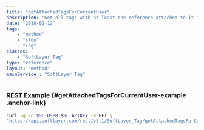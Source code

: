 ```yaml
---
title: "getAttachedTagsForCurrentUser"
description: "Get all tags with at least one reference attached to it for the current account. The total items header for this method contains the total number of attached tags even if a result limit is applied. "
date: "2018-02-12"
tags:
    - "method"
    - "sldn"
    - "Tag"
classes:
    - "SoftLayer_Tag"
type: "reference"
layout: "method"
mainService : "SoftLayer_Tag"
---
```


### [REST Example](#getAttachedTagsForCurrentUser-example) <a href="/article/rest/"><i class="fas fa-question"></i></a> {#getAttachedTagsForCurrentUser-example .anchor-link} 
```bash
curl -g -u $SL_USER:$SL_APIKEY -X GET \
'https://api.softlayer.com/rest/v3.1/SoftLayer_Tag/getAttachedTagsForCurrentUser'
```
